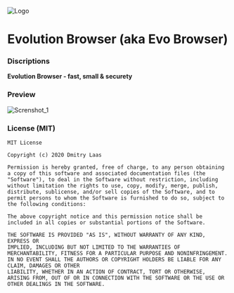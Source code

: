 ![Logo](https://github.com/dmitrylaas/YaRoom/blob/master/app/src/main/res/mipmap-xxxhdpi/ic_launcher.png)

# Evolution Browser (aka Evo Browser)

### Discriptions
**Evolution Browser - fast, small & securety**

### Preview
![Screnshot_1](https://github.com/dmitrylaas/YaRoom/blob/master/Art/banner.png)

### License (MIT)
```
MIT License

Copyright (c) 2020 Dmitry Laas

Permission is hereby granted, free of charge, to any person obtaining a copy of this software and associated documentation files (the "Software"), to deal in the Software without restriction, including without limitation the rights to use, copy, modify, merge, publish, distribute, sublicense, and/or sell copies of the Software, and to permit persons to whom the Software is furnished to do so, subject to the following conditions:

The above copyright notice and this permission notice shall be included in all copies or substantial portions of the Software.

THE SOFTWARE IS PROVIDED "AS IS", WITHOUT WARRANTY OF ANY KIND, EXPRESS OR
IMPLIED, INCLUDING BUT NOT LIMITED TO THE WARRANTIES OF MERCHANTABILITY, FITNESS FOR A PARTICULAR PURPOSE AND NONINFRINGEMENT. IN NO EVENT SHALL THE AUTHORS OR COPYRIGHT HOLDERS BE LIABLE FOR ANY CLAIM, DAMAGES OR OTHER
LIABILITY, WHETHER IN AN ACTION OF CONTRACT, TORT OR OTHERWISE, ARISING FROM, OUT OF OR IN CONNECTION WITH THE SOFTWARE OR THE USE OR OTHER DEALINGS IN THE SOFTWARE.
```

